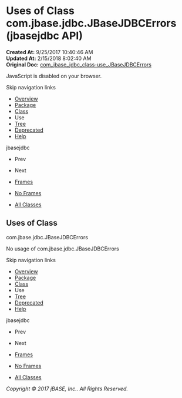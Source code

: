 # Uses of Class com.jbase.jdbc.JBaseJDBCErrors (jbasejdbc   API)

**Created At:** 9/25/2017 10:40:46 AM  
**Updated At:** 2/15/2018 8:02:40 AM  
**Original Doc:** [com_jbase_jdbc_class-use_JBaseJDBCErrors](https://docs.jbase.com/39229-class-use/com_jbase_jdbc_class-use_JBaseJDBCErrors)  

<!--<br>    try {<br>        if (location.href.indexOf('is-external=true') == -1) {<br>            parent.document.title="Uses of Class com.jbase.jdbc.JBaseJDBCErrors (jbasejdbc   API)";<br>        }<br>    }<br>    catch(err) {<br>    }<br>//-->
JavaScript is disabled on your browser.

Skip navigation links

- [Overview](../../../../overview-summary.html)
- [Package](./../../jbase-jdbc-api)
- [Class](./../../jbasejdbcerrors-%28jbasejdbc---api%29 "class in com.jbase.jdbc")
- Use
- [Tree](./../../com.jbase.jdbc-class-hierarchy-%28jbasejdbc---api%29)
- [Deprecated](../../../../deprecated-list.html)
- [Help](../../../../help-doc.html)


jbasejdbc <br>

- Prev
- Next


- [Frames](./.)
- [No Frames](./.)


- [All Classes](../../../../allclasses-noframe.html)


<!--<br>  allClassesLink = document.getElementById("allclasses\_navbar\_top");<br>  if(window==top) {<br>    allClassesLink.style.display = "block";<br>  }<br>  else {<br>    allClassesLink.style.display = "none";<br>  }<br>  //-->

## Uses of Class
com.jbase.jdbc.JBaseJDBCErrors

No usage of com.jbase.jdbc.JBaseJDBCErrors

Skip navigation links

- [Overview](../../../../overview-summary.html)
- [Package](./../../jbase-jdbc-api)
- [Class](./../../jbasejdbcerrors-%28jbasejdbc---api%29 "class in com.jbase.jdbc")
- Use
- [Tree](./../../com.jbase.jdbc-class-hierarchy-%28jbasejdbc---api%29)
- [Deprecated](../../../../deprecated-list.html)
- [Help](../../../../help-doc.html)


jbasejdbc <br>

- Prev
- Next


- [Frames](./.)
- [No Frames](./.)


- [All Classes](../../../../allclasses-noframe.html)


<!--<br>  allClassesLink = document.getElementById("allclasses\_navbar\_bottom");<br>  if(window==top) {<br>    allClassesLink.style.display = "block";<br>  }<br>  else {<br>    allClassesLink.style.display = "none";<br>  }<br>  //-->

*Copyright © 2017 jBASE, Inc.. All Rights Reserved.*
